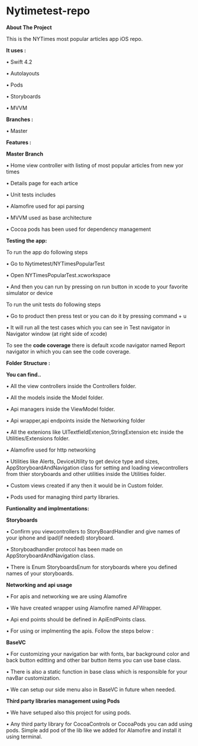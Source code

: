 # Nytimetest-repo

**About The Project**

This is the NYTimes most popular articles app iOS repo.

**It uses :**

•    Swift 4.2

•    Autolayouts

•    Pods

•    Storyboards

•    MVVM


**Branches :**

•    Master

**Features :**

**Master Branch**

•    Home view controller with listing of most popular articles from new yor times

•    Details page for each artice

•    Unit tests includes

•    Alamofire used for api parsing

•    MVVM used as base architecture

•    Cocoa pods has been used for dependency management

**Testing the app:**

To run the app do following steps

•    Go to Nytimetest/NYTimesPopularTest 

•    Open NYTimesPopularTest.xcworkspace

•    And then you can run by pressing on run button in xcode to your favorite simulator or device

To run the unit tests do following steps

•    Go to product then press test or you can do it by pressing command + u

•    It will run all the test cases which you can see in Test navigator in Navigator window (at right side of xcode)

To see the **code coverage** there is default xcode navigator named Report navigator in which you can see the code coverage.


**Folder Structure :**

**You can find..**

•    All the view controllers inside the Controllers folder.

•    All the models inside the Model folder.

•    Api managers inside the ViewModel folder.

•    Api wrapper,api endpoints inside the Networking folder

•    All the extenions like UITextfieldExtenion,StringExtension etc inside the Utilities/Extensions folder.

•    Alamofire used for http networking

•    Utilities like Alerts, DeviceUtility to get device type and sizes, AppStoryboardAndNavigation class for setting and loading viewcontrollers from thier storyboards and other utilities inside the Utilities folder.

•    Custom views created if any then it would be in Custom folder.

•    Pods used for managing third party libraries.

**Funtionality and implmentations:**

**Storyboards**

•    Confirm you viewcontrollers to StoryBoardHandler and give names of your iphone and ipad(if needed) storyboard.

•    Storyboadhandler protocol has been made on AppStoryboardAndNavigation class.

•    There is Enum StoryboardsEnum for storyboards where you defined names of your storyboards. 

**Networking and api usage**

•    For apis and networking we are using Alamofire

•    We have created wrapper using Alamofire named AFWrapper.

•    Api end points should be defined in ApiEndPoints class.

•    For using or implmenting the apis. Follow the steps below :

**BaseVC**

•    For customizing your navigation bar with fonts, bar background color and back button editting and other bar button items you can use base class.

•    There is also a static function in base class which is responsible for your navBar customization.

•    We can setup our side menu also in BaseVC in future when needed.

**Third party libraries management using Pods**

•    We have setuped also this project for using pods.

•    Any third party library for CocoaControls or CocoaPods you can add using pods. Simple add pod of the lib like we added for Alamofire and install it using terminal.

